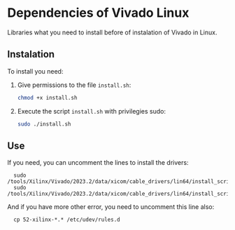 # Dependencies of Vivado Linux

Libraries what you need to install before of instalation of Vivado in Linux.

## Instalation

To install you need:

1. Give permissions to the file `install.sh`:

    ```bash
    chmod +x install.sh
    ```

2. Execute the script `install.sh` with privilegies sudo:

    ```bash
    sudo ./install.sh
    ```
    
## Use

If you need, you can uncomment the lines to install the drivers:
  
      
      sudo /tools/Xilinx/Vivado/2023.2/data/xicom/cable_drivers/lin64/install_script/install_drivers/install_drivers
      sudo /tools/Xilinx/Vivado/2023.2/data/xicom/cable_drivers/lin64/install_script/install_drivers/setup_pcusb
      

And if you have more other error, you need to uncomment this line also:
      
      cp 52-xilinx-*.* /etc/udev/rules.d
    
    



